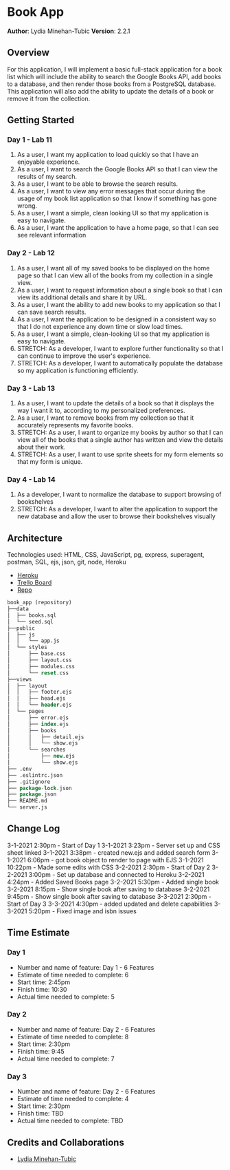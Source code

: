# Book App

**Author**: Lydia Minehan-Tubic
**Version**: 2.2.1

## Overview

For this application, I will implement a basic full-stack application for a book list which will include the ability to search the Google Books API, add books to a database, and then render those books from a PostgreSQL database. This application will also add the ability to update the details of a book or remove it from the collection.

## Getting Started

### Day 1 - Lab 11

1. As a user, I want my application to load quickly so that I have an enjoyable experience.
2. As a user, I want to search the Google Books API so that I can view the results of my search.
3. As a user, I want to be able to browse the search results.
4. As a user, I want to view any error messages that occur during the usage of my book list application so that I know if something has gone wrong.
5. As a user, I want a simple, clean looking UI so that my application is easy to navigate.
6. As a user, I want the application to have a home page, so that I can see see relevant information

### Day 2 - Lab 12

1. As a user, I want all of my saved books to be displayed on the home page so that I can view all of the books from my collection in a single view.
2. As a user, I want to request information about a single book so that I can view its additional details and share it by URL.
3. As a user, I want the ability to add new books to my application so that I can save search results.
4. As a user, I want the application to be designed in a consistent way so that I do not experience any down time or slow load times.
5. As a user, I want a simple, clean-looking UI so that my application is easy to navigate.
6. STRETCH: As a developer, I want to explore further functionality so that I can continue to improve the user's experience.
7. STRETCH: As a developer, I want to automatically populate the database so my application is functioning efficiently.

### Day 3 - Lab 13

1. As a user, I want to update the details of a book so that it displays the way I want it to, according to my personalized preferences.
2. As a user, I want to remove books from my collection so that it accurately represents my favorite books.
3. STRETCH: As a user, I want to organize my books by author so that I can view all of the books that a single author has written and view the details about their work.
4. STRETCH: As a user, I want to use sprite sheets for my form elements so that my form is unique.

### Day 4 - Lab 14

1. As a developer, I want to normalize the database to support browsing of bookshelves
2. STRETCH: As a developer, I want to alter the application to support the new database and allow the user to browse their bookshelves visually

## Architecture

Technologies used: HTML, CSS, JavaScript, pg, express, superagent, postman, SQL, ejs, json, git, node, Heroku
* [Heroku](https://book-app-lmt.herokuapp.com/)
* [Trello Board](https://trello.com/b/phIL5fD9/book-app)
* [Repo](https://github.com/LydiaMT/book_app)


```SQL
book_app (repository)
├──data
│  ├── books.sql
│  └── seed.sql
├──public
│  ├── js
│  │   └── app.js
│  └── styles
│      ├── base.css
│      ├── layout.css
│      ├── modules.css
│      └── reset.css
├──views
│  ├── layout
│  │   ├── footer.ejs
│  │   ├── head.ejs
│  │   └── header.ejs
│  └── pages
│      ├── error.ejs
│      ├── index.ejs
│      ├── books
│      │   ├── detail.ejs
│      │   └── show.ejs
│      └── searches
│          ├── new.ejs
│          └── show.ejs
├── .env
├── .eslintrc.json
├── .gitignore
├── package-lock.json
├── package.json
├── README.md
└── server.js
```

## Change Log

3-1-2021 2:30pm - Start of Day 1
3-1-2021 3:23pm - Server set up and CSS sheet linked
3-1-2021 3:38pm - created new.ejs and added search form
3-1-2021 6:06pm - got book object to render to page with EJS
3-1-2021 10:22pm - Made some edits with CSS
3-2-2021 2:30pm - Start of Day 2
3-2-2021 3:00pm - Set up database and connected to Heroku
3-2-2021 4:24pm - Added Saved Books page
3-2-2021 5:30pm - Added single book
3-2-2021 8:15pm - Show single book after saving to database
3-2-2021 9:45pm - Show single book after saving to database
3-3-2021 2:30pm - Start of Day 3
3-3-2021 4:30pm - added updated and delete capabilities
3-3-2021 5:20pm - Fixed image and isbn issues

## Time Estimate

### Day 1

* Number and name of feature: Day 1 - 6 Features
* Estimate of time needed to complete: 6
* Start time: 2:45pm
* Finish time: 10:30
* Actual time needed to complete: 5

### Day 2

* Number and name of feature: Day 2 - 6 Features
* Estimate of time needed to complete: 8
* Start time: 2:30pm
* Finish time: 9:45
* Actual time needed to complete: 7

### Day 3

* Number and name of feature: Day 2 - 6 Features
* Estimate of time needed to complete: 4
* Start time: 2:30pm
* Finish time: TBD
* Actual time needed to complete: TBD

## Credits and Collaborations

* [Lydia Minehan-Tubic](https://github.com/LydiaMT)
